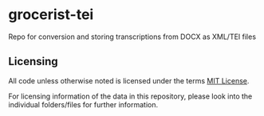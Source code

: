 # grocerist-tei
Repo for conversion and storing transcriptions from DOCX as XML/TEI files

## Licensing

All code unless otherwise noted is licensed under the terms [MIT License](https://opensource.org/licenses/MIT).

For licensing information of the data in this repository, please look into the individual folders/files for further information.
